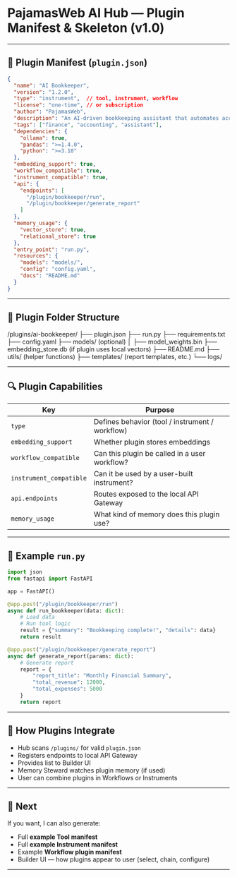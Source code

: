 # PajamasWeb AI Hub — Plugin Manifest & Skeleton (v1.0)

---

## 📄 Plugin Manifest (`plugin.json`)

```json
{
  "name": "AI Bookkeeper",
  "version": "1.2.0",
  "type": "instrument",  // tool, instrument, workflow
  "license": "one-time", // or subscription
  "author": "PajamasWeb",
  "description": "An AI-driven bookkeeping assistant that automates accounting tasks.",
  "tags": ["finance", "accounting", "assistant"],
  "dependencies": {
    "ollama": true,
    "pandas": ">=1.4.0",
    "python": ">=3.10"
  },
  "embedding_support": true,
  "workflow_compatible": true,
  "instrument_compatible": true,
  "api": {
    "endpoints": [
      "/plugin/bookkeeper/run",
      "/plugin/bookkeeper/generate_report"
    ]
  },
  "memory_usage": {
    "vector_store": true,
    "relational_store": true
  },
  "entry_point": "run.py",
  "resources": {
    "models": "models/",
    "config": "config.yaml",
    "docs": "README.md"
  }
}
```

---

## 📂 Plugin Folder Structure

/plugins/ai-bookkeeper/
├── plugin.json
├── run.py
├── requirements.txt
├── config.yaml
├── models/  (optional)
│   ├── model_weights.bin
├── embedding_store.db  (if plugin uses local vectors)
├── README.md
├── utils/  (helper functions)
├── templates/  (report templates, etc.)
└── logs/

---

## 🔍 Plugin Capabilities

| Key                     | Purpose                                         |
| ----------------------- | ----------------------------------------------- |
| `type`                  | Defines behavior (tool / instrument / workflow) |
| `embedding_support`     | Whether plugin stores embeddings                |
| `workflow_compatible`   | Can this plugin be called in a user workflow?   |
| `instrument_compatible` | Can it be used by a user-built instrument?      |
| `api.endpoints`         | Routes exposed to the local API Gateway         |
| `memory_usage`          | What kind of memory does this plugin use?       |

---

## 👥 Example `run.py`

```python
import json
from fastapi import FastAPI

app = FastAPI()

@app.post("/plugin/bookkeeper/run")
async def run_bookkeeper(data: dict):
    # Load data
    # Run tool logic
    result = {"summary": "Bookkeeping complete!", "details": data}
    return result

@app.post("/plugin/bookkeeper/generate_report")
async def generate_report(params: dict):
    # Generate report
    report = {
        "report_title": "Monthly Financial Summary",
        "total_revenue": 12000,
        "total_expenses": 5000
    }
    return report
```

---

## 🔌 How Plugins Integrate

- Hub scans `/plugins/` for valid `plugin.json`
- Registers endpoints to local API Gateway
- Provides list to Builder UI
- Memory Steward watches plugin memory (if used)
- User can combine plugins in Workflows or Instruments

---

## 🚀 Next

If you want, I can also generate:

- Full **example Tool manifest**
- Full **example Instrument manifest**
- Example **Workflow plugin manifest**
- Builder UI — how plugins appear to user (select, chain, configure)

---
